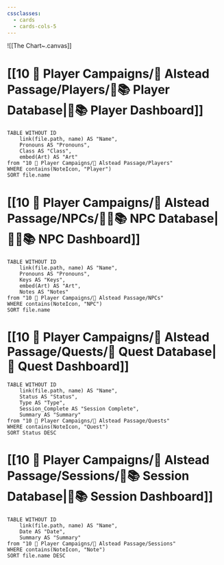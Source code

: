```yaml
---
cssclasses:
  - cards
  - cards-cols-5
---
```


![[The Chart~.canvas]]
# [[10 🧙 Player Campaigns/🌄 Alstead Passage/Players/🧙📚 Player Database|🧙📚 Player Dashboard]]
```dataview
TABLE WITHOUT ID 
	link(file.path, name) AS "Name", 
	Pronouns AS "Pronouns",
	Class AS "Class",
	embed(Art) AS "Art"
from "10 🧙 Player Campaigns/🌄 Alstead Passage/Players"
WHERE contains(NoteIcon, "Player")
SORT file.name
```

# [[10 🧙 Player Campaigns/🌄 Alstead Passage/NPCs/👨‍🌾📚 NPC Database|👨‍🌾📚 NPC Dashboard]]
```dataview
TABLE WITHOUT ID 
	link(file.path, name) AS "Name", 
	Pronouns AS "Pronouns",
	Keys AS "Keys",
	embed(Art) AS "Art",
	Notes AS "Notes"
from "10 🧙 Player Campaigns/🌄 Alstead Passage/NPCs"
WHERE contains(NoteIcon, "NPC")
SORT file.name
```

# [[10 🧙 Player Campaigns/🌄 Alstead Passage/Quests/🎯 Quest Database|🎯 Quest Dashboard]]
```dataview
TABLE WITHOUT ID 
	link(file.path, name) AS "Name",
	Status AS "Status",
	Type AS "Type",
	Session_Complete AS "Session Complete",
	Summary AS "Summary"
from "10 🧙 Player Campaigns/🌄 Alstead Passage/Quests"
WHERE contains(NoteIcon, "Quest")
SORT Status DESC
```

# [[10 🧙 Player Campaigns/🌄 Alstead Passage/Sessions/🧻📚 Session Database|🧻📚 Session Dashboard]]
```dataview
TABLE WITHOUT ID 
	link(file.path, name) AS "Name", 
	Date AS "Date",
	Summary AS "Summary"
from "10 🧙 Player Campaigns/🌄 Alstead Passage/Sessions"
WHERE contains(NoteIcon, "Note")
SORT file.name DESC
```
